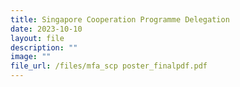 ```yaml
---
title: Singapore Cooperation Programme Delegation
date: 2023-10-10
layout: file
description: ""
image: ""
file_url: /files/mfa_scp poster_finalpdf.pdf
---
```

